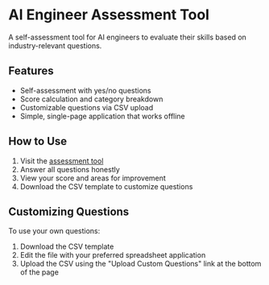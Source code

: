 # AI Engineer Assessment Tool

A self-assessment tool for AI engineers to evaluate their skills based on industry-relevant questions.

## Features

- Self-assessment with yes/no questions
- Score calculation and category breakdown
- Customizable questions via CSV upload
- Simple, single-page application that works offline

## How to Use

1. Visit the [assessment tool](https://your-username.github.io/ai-engineer-assessment/)
2. Answer all questions honestly
3. View your score and areas for improvement
4. Download the CSV template to customize questions

## Customizing Questions

To use your own questions:
1. Download the CSV template
2. Edit the file with your preferred spreadsheet application
3. Upload the CSV using the "Upload Custom Questions" link at the bottom of the page